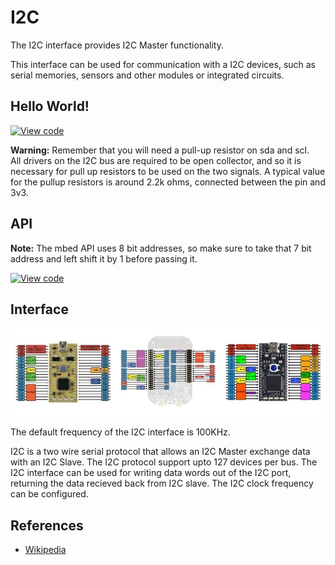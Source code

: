 # I2C

The I2C interface provides I2C Master functionality.

This interface can be used for communication with a I2C devices, such as serial memories, sensors and other modules or integrated circuits.

## Hello World!

[![View code](https://www.mbed.com/embed/?url=https://developer.mbed.org/users/mbed_official/code/I2C_HelloWorld_Mbed/)](https://developer.mbed.org/users/mbed_official/code/I2C_HelloWorld_Mbed/file/tip/main.cpp) 

<span class="warnings">**Warning:** Remember that you will need a pull-up resistor on sda and scl.</br>
All drivers on the I2C bus are required to be open collector, and so it is necessary for pull up resistors to be used on the two signals. A typical value for the pullup resistors is around 2.2k ohms, connected between the pin and 3v3. </span>

## API

<span class="notes">**Note:** The mbed API uses 8 bit addresses, so make sure to take that 7 bit address and left shift it by 1 before passing it. </span> 

[![View code](https://www.mbed.com/embed/?type=library)](https://developer.mbed.org/users/mbed_official/code/mbed/docs/tip/classmbed_1_1I2C.html)

## Interface

<span class="images">![](../Images/pin_out.jpeg)</span>

The default frequency of the I2C interface is 100KHz.

I2C is a two wire serial protocol that allows an I2C Master exchange data with an I2C Slave. The I2C protocol support upto 127 devices per bus. The I2C interface can be used for writing data words out of the I2C port, returning the data recieved back from I2C slave. The I2C clock frequency can be configured.

## References

  * [Wikipedia](http://en.wikipedia.org/wiki/I%C2%B2C)
